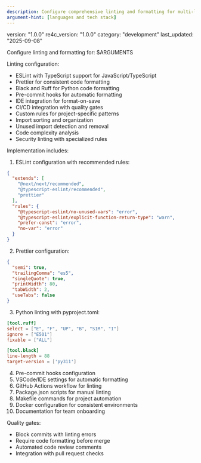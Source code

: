 ```yaml
---
description: Configure comprehensive linting and formatting for multi-language projects
argument-hint: [languages and tech stack]
---
```

version: "1.0.0"
re4c_version: "1.0.0"
category: "development"
last_updated: "2025-09-08"

Configure linting and formatting for: $ARGUMENTS

Linting configuration:
- ESLint with TypeScript support for JavaScript/TypeScript
- Prettier for consistent code formatting
- Black and Ruff for Python code formatting
- Pre-commit hooks for automatic formatting
- IDE integration for format-on-save
- CI/CD integration with quality gates
- Custom rules for project-specific patterns
- Import sorting and organization
- Unused import detection and removal
- Code complexity analysis
- Security linting with specialized rules

Implementation includes:
1. ESLint configuration with recommended rules:

```json
{
  "extends": [
    "@next/next/recommended",
    "@typescript-eslint/recommended",
    "prettier"
  ],
  "rules": {
    "@typescript-eslint/no-unused-vars": "error",
    "@typescript-eslint/explicit-function-return-type": "warn",
    "prefer-const": "error",
    "no-var": "error"
  }
}
```

2. Prettier configuration:

```json
{
  "semi": true,
  "trailingComma": "es5",
  "singleQuote": true,
  "printWidth": 80,
  "tabWidth": 2,
  "useTabs": false
}
```

3. Python linting with pyproject.toml:

```toml
[tool.ruff]
select = ["E", "F", "UP", "B", "SIM", "I"]
ignore = ["E501"]
fixable = ["ALL"]

[tool.black]
line-length = 88
target-version = ['py311']
```

4. Pre-commit hooks configuration
5. VSCode/IDE settings for automatic formatting
6. GitHub Actions workflow for linting
7. Package.json scripts for manual linting
8. Makefile commands for project automation
9. Docker configuration for consistent environments
10. Documentation for team onboarding

Quality gates:
- Block commits with linting errors
- Require code formatting before merge
- Automated code review comments
- Integration with pull request checks
